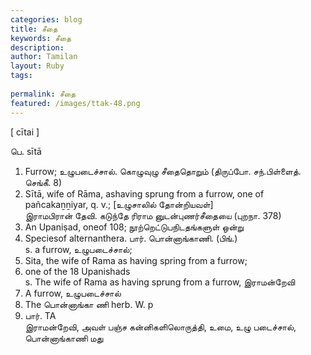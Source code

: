 ```yaml
---
categories: blog
title: சீதை
keywords: சீதை
description: 
author: Tamilan
layout: Ruby
tags: 
 
permalink: சீதை
featured: /images/ttak-48.png
---
```

  
[ cītai ]  
  
பெ. sītā  
1. Furrow; உழுபடைச்சால். கொழுவுழு சீதைதொறும் (திருப்போ. சந்.பிள்ளைத். செங்கீ. 8)  
2. Sītā, wife of Rāma, ashaving sprung from a furrow, one of pañcakaṉṉiyar, q. v.; [உழுசாலில் தோன்றியவள்]  
இராமபிரான் தேவி. கடுந்தே ரிராம னுடன்புணர்சீதையை (புறநா. 378)  
3. An Upaniṣad, oneof 108; நூற்றெட்டுபநிடதங்களுள் ஒன்று  
4. Speciesof alternanthera. பார். பொன்னாங்காணி. (பிங்.)  
s. a furrow, உழுபடைச்சால்;  
2. Sita, the wife of Rama as having spring from a furrow;  
3. one of the 18 Upanishads  
s. The wife of Rama as having sprung from a furrow, இராமன்றேவி  
2. A furrow, உழுபடைச்சால்  
3. The பொன்னாங்கா ணி herb. W. p  
848. பார். TA  
இராமன்றேவி, அவள் பஞ்ச கன்னிகளிலொருத்தி, உமை, உழு படைச்சால், பொன்னாங்காணி மது
